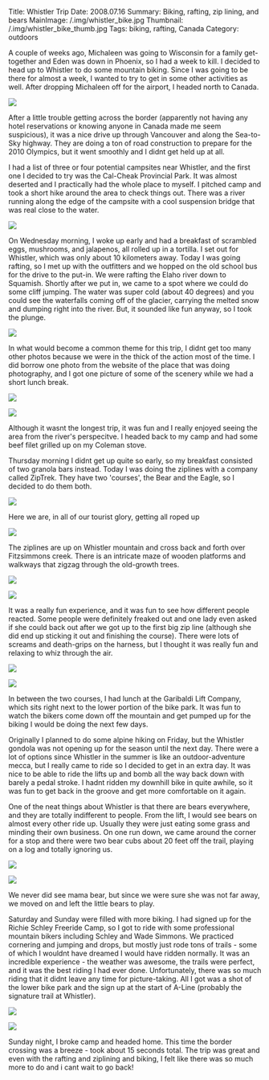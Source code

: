 Title: Whistler Trip
Date: 2008.07.16
Summary: Biking, rafting, zip lining, and bears
MainImage: /.img/whistler_bike.jpg
Thumbnail: /.img/whistler_bike_thumb.jpg
Tags: biking, rafting, Canada
Category: outdoors

A couple of weeks ago, Michaleen was going to Wisconsin for a family get-together and Eden was down in Phoenix, so I had a week to kill. I decided to head up to Whistler to do some mountain biking. Since I was going to be there for almost a week, I wanted to try to get in some other activities as well. After dropping Michaleen off for the airport, I headed north to Canada.

<p><img src="/.img/outdoors/whistler/passport.jpg" class="smallimg" /></p>

After a little trouble getting across the border (apparently not having any hotel reservations or knowing anyone in Canada made me seem suspicious), it was a nice drive up through Vancouver and along the Sea-to-Sky highway. They are doing a ton of road construction to prepare for the 2010 Olympics, but it went smoothly and I didnt get held up at all.

I had a list of three or four potential campsites near Whistler, and the first one I decided to try was the Cal-Cheak Provincial Park. It was almost deserted and I practically had the whole place to myself. I pitched camp and took a short hike around the area to check things out. There was a river running along the edge of the campsite with a cool suspension bridge that was real close to the water.

<p><img src="/.img/outdoors/whistler/campsite.jpg" class="smallimg" /></p>

On Wednesday morning, I woke up early and had a breakfast of scrambled eggs, mushrooms, and jalapenos, all rolled up in a tortilla. I set out for Whistler, which was only about 10 kilometers away. Today I was going rafting, so I met up with the outfitters and we hopped on the old school bus for the drive to the put-in. We were rafting the Elaho river down to Squamish. Shortly after we put in, we came to a spot where we could do some cliff jumping. The water was super cold (about 40 degrees) and you could see the waterfalls coming off of the glacier, carrying the melted snow and dumping right into the river. But, it sounded like fun anyway, so I took the plunge.

<p><img src="/.img/outdoors/whistler/cliffjump.jpg" class="smallimg" /></p>

In what would become a common theme for this trip, I didnt get too many other photos because we were in the thick of the action most of the time. I did borrow one photo from the website of the place that was doing photography, and I got one picture of some of the scenery while we had a short lunch break.

<p><img src="/.img/outdoors/whistler/rafting1.jpg" class="smallimg" /></p>

<p><img src="/.img/outdoors/whistler/riverscenery.jpg" class="smallimg" /></p>

Although it wasnt the longest trip, it was fun and I really enjoyed seeing the area from the river's perspecitve. I headed back to my camp and had some beef filet grilled up on my Coleman stove.

Thursday morning I didnt get up quite so early, so my breakfast consisted of two granola bars instead. Today I was doing the ziplines with a company called ZipTrek. They have two 'courses', the Bear and the Eagle, so I decided to do them both.

<p><img src="/.img/outdoors/whistler/ziptrekgroup.jpg" class="smallimg" /></p>

Here we are, in all of our tourist glory, getting all roped up

<p><img src="/.img/outdoors/whistler/ziptrekgroupheadedout.jpg" class="smallimg" /></p>

The ziplines are up on Whistler mountain and cross back and forth over Fitzsimmons creek. There is an intricate maze of wooden platforms and walkways that zigzag through the old-growth trees.

<p><img src="/.img/outdoors/whistler/ziptrekplatform.jpg" class="smallimg" /></p>

<p><img src="/.img/outdoors/whistler/ziptrekplatforms.jpg" class="smallimg" /></p>

It was a really fun experience, and it was fun to see how different people reacted. Some people were definitely freaked out and one lady even asked if she could back out after we got up to the first big zip line (although she did end up sticking it out and finishing the course). There were lots of screams and death-grips on the harness, but I thought it was really fun and relaxing to whiz through the air.

<p><img src="/.img/outdoors/whistler/zipline3.jpg" class="smallimg" /></p>

<p><img src="/.img/outdoors/whistler/zipline6.jpg" class="smallimg" /></p>

In between the two courses, I had lunch at the Garibaldi Lift Company, which sits right next to the lower portion of the bike park. It was fun to watch the bikers come down off the mountain and get pumped up for the biking I would be doing the next few days.

Originally I planned to do some alpine hiking on Friday, but the Whistler gondola was not opening up for the season until the next day. There were a lot of options since Whistler in the summer is like an outdoor-adventure mecca, but I really came to ride so I decided to get in an extra day. It was nice to be able to ride the lifts up and bomb all the way back down with barely a pedal stroke. I hadnt ridden my downhill bike in quite awhile, so it was fun to get back in the groove and get more comfortable on it again.

One of the neat things about Whistler is that there are bears everywhere, and they are totally indifferent to people. From the lift, I would see bears on almost every other ride up. Usually they were just eating some grass and minding their own business. On one run down, we came around the corner for a stop and there were two bear cubs about 20 feet off the trail, playing on a log and totally ignoring us.

<p><img src="/.img/outdoors/whistler/bears.jpg" class="smallimg" /></p>

<p><img src="/.img/outdoors/whistler/bearsupclose.jpg" class="smallimg" /></p>

We never did see mama bear, but since we were sure she was not far away, we moved on and left the little bears to play.

Saturday and Sunday were filled with more biking. I had signed up for the Richie Schley Freeride Camp, so I got to ride with some professional mountain bikers including Schley and Wade Simmons. We practiced cornering and jumping and drops, but mostly just rode tons of trails - some of which I wouldnt have dreamed I would have ridden normally. It was an incredible experience - the weather was awesome, the trails were perfect, and it was the best riding I had ever done. Unfortunately, there was so much riding that it didnt leave any time for picture-taking. All I got was a shot of the lower bike park and the sign up at the start of A-Line (probably the signature trail at Whistler).

<p><img src="/.img/outdoors/whistler/bikeparkview.jpg" class="smallimg" /></p>

<p><img src="/.img/outdoors/whistler/alinesign.jpg" class="smallimg" /></p>

Sunday night, I broke camp and headed home. This time the border crossing was a breeze - took about 15 seconds total. The trip was great and even with the rafting and ziplining and biking, I felt like there was so much more to do and i cant wait to go back!
